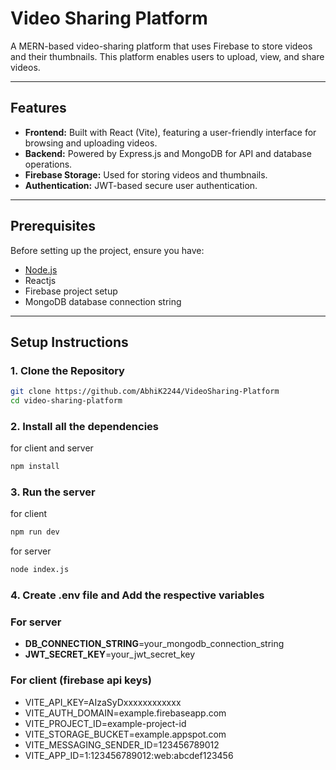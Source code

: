 # Video Sharing Platform

A MERN-based video-sharing platform that uses Firebase to store videos and their thumbnails. This platform enables users to upload, view, and share videos.

---

## Features
- **Frontend:** Built with React (Vite), featuring a user-friendly interface for browsing and uploading videos.
- **Backend:** Powered by Express.js and MongoDB for API and database operations.
- **Firebase Storage:** Used for storing videos and thumbnails.
- **Authentication:** JWT-based secure user authentication.

---

## Prerequisites
Before setting up the project, ensure you have:
- [Node.js](https://nodejs.org/) 
- Reactjs
- Firebase project setup
- MongoDB database connection string

---

## Setup Instructions

### 1. Clone the Repository
```bash
git clone https://github.com/AbhiK2244/VideoSharing-Platform
cd video-sharing-platform
```
### 2. Install all the dependencies
for client and server
```bash
npm install
```
### 3. Run the server
for client 
```bash
npm run dev
```
for server
```bash
node index.js
```

### 4. Create .env file and Add the respective variables
### For server
- **DB_CONNECTION_STRING**=your_mongodb_connection_string
- **JWT_SECRET_KEY**=your_jwt_secret_key

### For client (firebase api keys)
- VITE_API_KEY=AIzaSyDxxxxxxxxxxxx
- VITE_AUTH_DOMAIN=example.firebaseapp.com
- VITE_PROJECT_ID=example-project-id
- VITE_STORAGE_BUCKET=example.appspot.com
- VITE_MESSAGING_SENDER_ID=123456789012
- VITE_APP_ID=1:123456789012:web:abcdef123456
